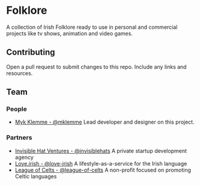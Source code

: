 # Folklore
A collection of Irish Folklore ready to use in personal and commercial projects like tv shows, animation and video games.
## Contributing
Open a pull request to submit changes to this repo. Include any links and resources.
## Team
### People
- [Myk Klemme - @mklemme](https://github.com/mklemme) Lead developer and designer on this project.
### Partners
- [Invisible Hat Ventures - @invisiblehats](https://github.com/invisiblehats) A private startup development agency
- [Love.irish - @love-irish](https://github.com/love-irish) A lifestyle-as-a-service for the Irish language
- [League of Celts - @league-of-celts](https://github.com/league-of-celts) A non-profit focused on promoting Celtic languages
